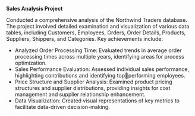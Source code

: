 **Sales Analysis Project**

Conducted a comprehensive analysis of the Northwind Traders database. The project involved detailed examination and 
visualization of various data tables, including Customers, Employees, Orders, Order Details, Products, Suppliers, Shippers, 
and Categories. Key achievements include:

* Analyzed Order Processing Time: Evaluated trends in average order processing times across multiple years, 
identifying areas for process optimization.
* Sales Performance Evaluation: Assessed individual sales performance, highlighting contributions and identifying topperforming employees.
* Price Structure and Supplier Analysis: Examined product pricing structures and supplier distributions, providing 
insights for cost management and supplier relationship enhancement.
* Data Visualization: Created visual representations of key metrics to facilitate data-driven decision-making.
